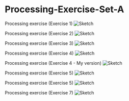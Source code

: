 # Processing-Exercise-Set-A
Processing exercise (Exercise 1)
![Sketch](https://github.com/RougayyahJalloh/Processing-Exercise-Set-A/blob/master/Image%20Part%201.PNG)


Processing exercise (Exercise 2)
![Sketch](https://github.com/RougayyahJalloh/Processing-Exercise-Set-A/blob/master/Exercise.PNG)

Processing exercise (Exercise 3)
![Sketch](https://github.com/RougayyahJalloh/Processing-Exercise-Set-A/blob/master/Exercise_3%20Screenshot.PNG)

Processing exercise (Exercise 4)
![Sketch](https://github.com/RougayyahJalloh/Processing-Exercise-Set-A/blob/master/Exercise%204%20Screenshot.PNG)

Processing exercise (Exercise 4 - My version)
![Sketch](https://github.com/RougayyahJalloh/Processing-Exercise-Set-A/blob/master/Exercise%204%20(my%20version)%20screenshot.PNG)

Processing exercise (Exercise 5)
![Sketch](https://github.com/RougayyahJalloh/Processing-Exercise-Set-A/blob/master/Exercise%205%20Screenshot.PNG)

Processing exercise (Exercise 5)
![Sketch](https://github.com/RougayyahJalloh/Processing-Exercise-Set-A/blob/master/Webp.net-gifmaker.gif)

Processing exercise (Exercise 7)
![Sketch](https://github.com/RougayyahJalloh/Processing-Exercise-Set-A/blob/master/Exercise%207%20-%20Screenshot.PNG)

